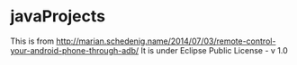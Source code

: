 # javaProjects
This is from http://marian.schedenig.name/2014/07/03/remote-control-your-android-phone-through-adb/
It is under Eclipse Public License - v 1.0
